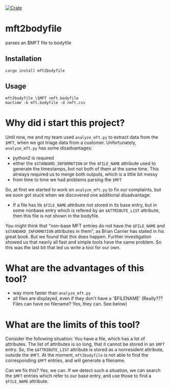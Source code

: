 [![Crate](https://img.shields.io/crates/v/mft2bodyfile.svg)](https://crates.io/crates/mft2bodyfile)

# mft2bodyfile
parses an $MFT file to bodyfile

## Installation

```shell
cargo install mft2bodyfile
```

## Usage

```shell
mft2bodyfile \$MFT >mft.bodyfile
mactime -b mft.bodyfile -d >mft.csv
```
# Why did i start this project?

Until now, me and my team used `analyze_mft.py` to extract data from the `$MFT`, when we got triage data from a customer. Unfortunately, `analyze_mft.py` has some disadvantages:
* python2 is required
* either the `$STANDARD_INFORMATION` or the `$FILE_NAME` attribute used to generate the timestamps, bot not both of them at the same time. This alrways required us to merge both outputs, which is a little bit messy
* from time to time we had problems parsing the `$MFT`

So, at first we started to work on `analyze_mft.py` to fix our complaints, but we soon got stuck when we discovered one additional disadvantage:
* If a file has its `$FILE_NAME` attribute not stored in its base entry, but in some nonbase entry which is refered by an `$ATTRIBUTE_LIST` attribute, then this file is not shown in the bodyfile.

You might think that "non-base MFT entries do not have the `$FILE_NAME` and `$STANDARD_INFORMATION` attributes in them", as Brian Carrier has stated in his great book. But we found that this does happen. Further investigation showed us that nearly all fast and simple tools have the same problem. So this was the last bit that led us write a tool for our own.

# What are the advantages of this tool?

* way more faster than `analyze_mft.py`
* all files are displayed, even if they don't have a '$FILENAME' (Really??? Files can have no filename? Yes, they can. See below)

# What are the limits of this tool?

Consider the following situation: You have a file, which has a lot of attributes. The list of attributes is so long, that it cannot be stored in an `$MFT` entry. So, the `$ATTRIBUTE_LIST` attribute is stored as a nonresident attribute, outside the `$MFT`. At the moment, `mft2bodyfile` is not able to find the corresponding `$MFT` entries, and will generate a filename.

Can we fix this? Yes, we can. If we detect such a situation, we can search the `$MFT` entries which refer to our base entry, and use those to find a `$FILE_NAME` attribute. 